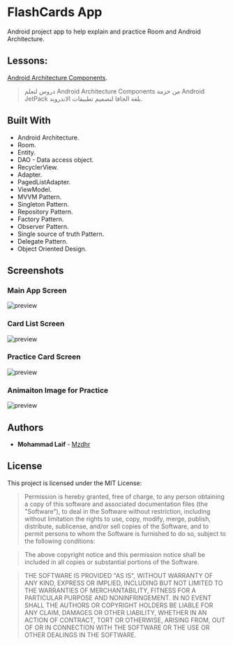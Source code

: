 # FlashCards App
Android project app to help explain and practice Room and Android Architecture.

## Lessons:
[Android Architecture Components](https://3alam.pro/mzdhr/series/android-architecture).
> دروس لتعلم Android Architecture Components من حزمة Android JetPack بلغة الجافا لتصميم تطبيقات الاندرويد.

## Built With
* Android Architecture.
* Room.
* Entity.
* DAO - Data access object.
* RecyclerView.
* Adapter.
* PagedListAdapter.
* ViewModel.
* MVVM Pattern.
* Singleton Pattern.
* Repository Pattern.
* Factory Pattern.
* Observer Pattern.
* Single source of truth Pattern.
* Delegate Pattern.
* Object Oriented Design.

## Screenshots
### Main App Screen
![preview](../master/main.png "FlashCards")
### Card List Screen
![preview](../master/cards.png "FlashCards")
### Practice Card Screen
![preview](../master/practicecard.png "FlashCards")
### Animaiton Image for Practice
![preview](../master/practiceanimaiton.gif "FlashCards")



## Authors
* **Mohammad Laif** - [Mzdhr](http://mohammaddev.com)

## License
This project is licensed under the MIT License:

> Permission is hereby granted, free of charge, to any person obtaining a copy of this software and associated documentation files (the "Software"), to deal in the Software without restriction, including without limitation the rights to use, copy, modify, merge, publish, distribute, sublicense, and/or sell copies of the Software, and to permit persons to whom the Software is furnished to do so, subject to the following conditions:

> The above copyright notice and this permission notice shall be included in all copies or substantial portions of the Software.

> THE SOFTWARE IS PROVIDED "AS IS", WITHOUT WARRANTY OF ANY KIND, EXPRESS OR IMPLIED, INCLUDING BUT NOT LIMITED TO THE WARRANTIES OF MERCHANTABILITY, FITNESS FOR A PARTICULAR PURPOSE AND NONINFRINGEMENT. IN NO EVENT SHALL THE AUTHORS OR COPYRIGHT HOLDERS BE LIABLE FOR ANY CLAIM, DAMAGES OR OTHER LIABILITY, WHETHER IN AN ACTION OF CONTRACT, TORT OR OTHERWISE, ARISING FROM, OUT OF OR IN CONNECTION WITH THE SOFTWARE OR THE USE OR OTHER DEALINGS IN THE SOFTWARE.

